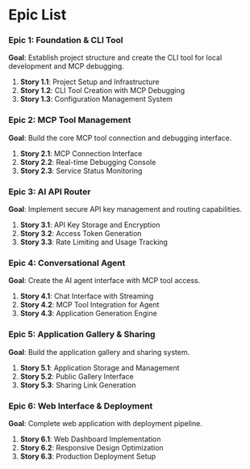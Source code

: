 # **Epic List**

### **Epic 1: Foundation & CLI Tool**

**Goal**: Establish project structure and create the CLI tool for local development and MCP debugging.

1. **Story 1.1**: Project Setup and Infrastructure
2. **Story 1.2**: CLI Tool Creation with MCP Debugging
3. **Story 1.3**: Configuration Management System

### **Epic 2: MCP Tool Management**

**Goal**: Build the core MCP tool connection and debugging interface.

1. **Story 2.1**: MCP Connection Interface
2. **Story 2.2**: Real-time Debugging Console
3. **Story 2.3**: Service Status Monitoring

### **Epic 3: AI API Router**

**Goal**: Implement secure API key management and routing capabilities.

1. **Story 3.1**: API Key Storage and Encryption
2. **Story 3.2**: Access Token Generation
3. **Story 3.3**: Rate Limiting and Usage Tracking

### **Epic 4: Conversational Agent**

**Goal**: Create the AI agent interface with MCP tool access.

1. **Story 4.1**: Chat Interface with Streaming
2. **Story 4.2**: MCP Tool Integration for Agent
3. **Story 4.3**: Application Generation Engine

### **Epic 5: Application Gallery & Sharing**

**Goal**: Build the application gallery and sharing system.

1. **Story 5.1**: Application Storage and Management
2. **Story 5.2**: Public Gallery Interface
3. **Story 5.3**: Sharing Link Generation

### **Epic 6: Web Interface & Deployment**

**Goal**: Complete web application with deployment pipeline.

1. **Story 6.1**: Web Dashboard Implementation
2. **Story 6.2**: Responsive Design Optimization
3. **Story 6.3**: Production Deployment Setup
